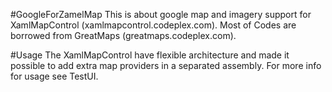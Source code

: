 #GoogleForZamelMap
This is about google map and imagery support for XamlMapControl (xamlmapcontrol.codeplex.com). Most of Codes are borrowed from GreatMaps (greatmaps.codeplex.com).

#Usage
The XamlMapControl have flexible architecture and made it possible to add extra map providers in a separated assembly. 
For more info for usage see TestUI.